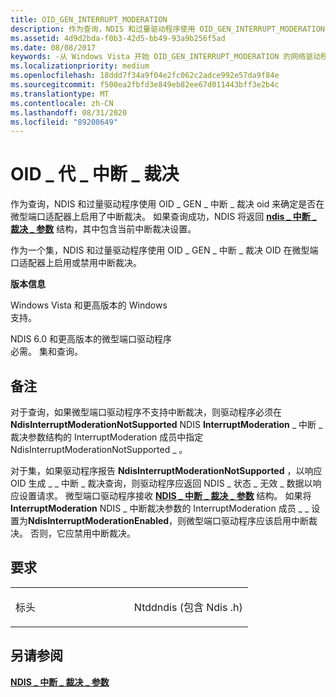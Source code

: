 ```yaml
---
title: OID_GEN_INTERRUPT_MODERATION
description: 作为查询，NDIS 和过量驱动程序使用 OID_GEN_INTERRUPT_MODERATION OID 来确定是否在微型端口适配器上启用了中断裁决。
ms.assetid: 4d9d2bda-f0b3-42d5-bb49-93a9b256f5ad
ms.date: 08/08/2017
keywords: -从 Windows Vista 开始 OID_GEN_INTERRUPT_MODERATION 的网络驱动程序
ms.localizationpriority: medium
ms.openlocfilehash: 18ddd7f34a9f04e2fc062c2adce992e57da9f84e
ms.sourcegitcommit: f500ea2fbfd3e849eb82ee67d011443bff3e2b4c
ms.translationtype: MT
ms.contentlocale: zh-CN
ms.lasthandoff: 08/31/2020
ms.locfileid: "89208649"
---
```

# <a name="oid_gen_interrupt_moderation"></a>OID \_ 代 \_ 中断 \_ 裁决


作为查询，NDIS 和过量驱动程序使用 OID \_ GEN \_ 中断 \_ 裁决 oid 来确定是否在微型端口适配器上启用了中断裁决。 如果查询成功，NDIS 将返回 [**ndis \_ 中断 \_ 裁决 \_ 参数**](/windows-hardware/drivers/ddi/ntddndis/ns-ntddndis-_ndis_interrupt_moderation_parameters) 结构，其中包含当前中断裁决设置。

作为一个集，NDIS 和过量驱动程序使用 OID \_ GEN \_ 中断 \_ 裁决 OID 在微型端口适配器上启用或禁用中断裁决。

**版本信息**

<a href="" id="windows-vista-and-later-versions-of-windows"></a>Windows Vista 和更高版本的 Windows  
支持。

<a href="" id="ndis-6-0-and-later-miniport-drivers"></a>NDIS 6.0 和更高版本的微型端口驱动程序  
必需。 集和查询。

<a name="remarks"></a>备注
-------

对于查询，如果微型端口驱动程序不支持中断裁决，则驱动程序必须在**NdisInterruptModerationNotSupported** NDIS **InterruptModeration** \_ 中断 \_ 裁决参数结构的 InterruptModeration 成员中指定 NdisInterruptModerationNotSupported \_ 。

对于集，如果驱动程序报告 **NdisInterruptModerationNotSupported** ，以响应 OID 生成 \_ \_ 中断 \_ 裁决查询，则驱动程序应返回 NDIS \_ 状态 \_ 无效 \_ 数据以响应设置请求。 微型端口驱动程序接收 [**NDIS \_ 中断 \_ 裁决 \_ 参数**](/windows-hardware/drivers/ddi/ntddndis/ns-ntddndis-_ndis_interrupt_moderation_parameters) 结构。 如果将**InterruptModeration** NDIS \_ 中断裁决参数的 InterruptModeration 成员 \_ \_ 设置为**NdisInterruptModerationEnabled**，则微型端口驱动程序应该启用中断裁决。 否则，它应禁用中断裁决。

<a name="requirements"></a>要求
------------

<table>
<colgroup>
<col width="50%" />
<col width="50%" />
</colgroup>
<tbody>
<tr class="odd">
<td><p>标头</p></td>
<td>Ntddndis (包含 Ndis .h) </td>
</tr>
</tbody>
</table>

## <a name="see-also"></a>另请参阅


[**NDIS \_ 中断 \_ 裁决 \_ 参数**](/windows-hardware/drivers/ddi/ntddndis/ns-ntddndis-_ndis_interrupt_moderation_parameters)

 

